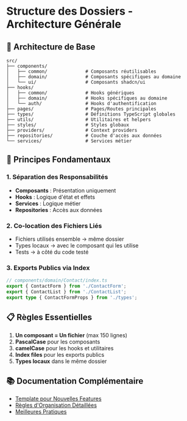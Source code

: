 
# Structure des Dossiers - Architecture Générale

## 📁 Architecture de Base

```
src/
├── components/
│   ├── common/              # Composants réutilisables
│   ├── domain/              # Composants spécifiques au domaine
│   └── ui/                  # Composants shadcn/ui
├── hooks/
│   ├── common/              # Hooks génériques
│   ├── domain/              # Hooks spécifiques au domaine
│   └── auth/                # Hooks d'authentification
├── pages/                   # Pages/Routes principales
├── types/                   # Définitions TypeScript globales
├── utils/                   # Utilitaires et helpers
├── styles/                  # Styles globaux
├── providers/               # Context providers
├── repositories/            # Couche d'accès aux données
└── services/                # Services métier
```

## 🎯 Principes Fondamentaux

### 1. Séparation des Responsabilités
- **Composants** : Présentation uniquement
- **Hooks** : Logique d'état et effets
- **Services** : Logique métier
- **Repositories** : Accès aux données

### 2. Co-location des Fichiers Liés
- Fichiers utilisés ensemble → même dossier
- Types locaux → avec le composant qui les utilise
- Tests → à côté du code testé

### 3. Exports Publics via Index
```typescript
// components/domain/Contact/index.ts
export { ContactForm } from './ContactForm';
export { ContactList } from './ContactList';
export type { ContactFormProps } from './types';
```

## 📋 Règles Essentielles

1. **Un composant = Un fichier** (max 150 lignes)
2. **PascalCase** pour les composants
3. **camelCase** pour les hooks et utilitaires
4. **Index files** pour les exports publics
5. **Types locaux** dans le même dossier

## 📚 Documentation Complémentaire

- [Template pour Nouvelles Features](./FEATURE_TEMPLATE.md)
- [Règles d'Organisation Détaillées](./ORGANIZATION_RULES.md)
- [Meilleures Pratiques](./BEST_PRACTICES.md)
